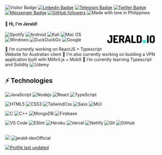 ![Visitor Badge](https://visitor-badge.laobi.icu/badge?page_id=jerald-devOfficial.jerald-devOfficial)
[![Linkedin Badge](https://img.shields.io/badge/-Jerald%20Baroro-blue?style=social&logo=Linkedin&logoColor=blue&link=https://www.linkedin.com/in/jerald-baroro-562aab20a/)](https://www.linkedin.com/in/jerald-baroro-562aab20a/)
[![Telegram Badge](https://img.shields.io/badge/-@spaue64-0088CC?style=flat&logo=Telegram&logoColor=white)](https://t.me/@spaue64 "Contact on Telegram")
[![Twitter Badge](https://img.shields.io/badge/-@spaueOfficial-00acee?style=flat&logo=Twitter&logoColor=white)](https://twitter.com/intent/follow?screen_name=spaueOfficial "Follow on Twitter")
[![Messenger Badge](https://img.shields.io/badge/-Messenger-0078FF?style=flat&logo=Messenger&logoColor=white)](https://m.me/spaueOfficial "Connect on Facebook")
[![GitHub followers](https://img.shields.io/github/followers/jerald-devOfficial?label=Follow&style=social)](https://github.comjerald-devOfficial/?tab=follow)
![Made with love in Philippines](https://madewithlove.now.sh/ph?heart=true&colorA=%23de172b&colorB=%23124bce)

<h4 align="left">👋 Hi, I'm Jerald!</h4>
<img align="right" src="jerald_io.png" alt="JERALD.IO Logo" height="50px"/>

![Spotify](https://img.shields.io/badge/Spotify-1ED760?style=flat-square&logo=spotify&logoColor=white)
![Android](https://img.shields.io/badge/Android-3DDC84?style=flat-square&logo=android&logoColor=white)
![Kali](https://img.shields.io/badge/Kali-268BEE?style=flat-square&logo=kalilinux&logoColor=white)
![Mac OS](https://img.shields.io/badge/mac%20os-000000?style=flat-square&logo=macos&logoColor=F0F0F0)
![Windows](https://img.shields.io/badge/Windows-0078D6?style=flat-square&logo=windows&logoColor=white)
![DuckDuckGo](https://img.shields.io/badge/DuckDuckGo-DE5833?style=flat-square&logo=DuckDuckGo&logoColor=white)
![Google](https://img.shields.io/badge/google-4285F4?style=flat-square&logo=google&logoColor=white)

  🔭 I’m currently working on ReactJS + Typescript Website for Australian client
  🔭 I’m also currently working on building a VPN application built with Mithril.js + MobX
  🌱 I’m currently learning Typescript and Solidity ![Udemy](https://img.shields.io/badge/Udemy-A435F0?style=flat-square&logo=Udemy&logoColor=white)

## ⚡ Technologies

![JavaScript](https://img.shields.io/badge/javascript-%23323330.svg?style=flat-square&logo=javascript&logoColor=%23F7DF1E)
![Nodejs](https://img.shields.io/badge/-Nodejs-black?style=flat-square&logo=Node.js)
![React](https://img.shields.io/badge/-React-black?style=flat-square&logo=react)
![TypeScript](https://img.shields.io/badge/-Typescript-1572B6?style=flat-square&logo=typescript&logoColor=white)

![HTML5](https://img.shields.io/badge/-HTML5-E34F26?style=flat-square&logo=html5&logoColor=white)
![CSS3](https://img.shields.io/badge/-CSS3-1572B6?style=flat-square&logo=css3)
![TailwindCss](https://img.shields.io/badge/-TailwindCss-%231a202c?style=flat-square&logo=tailwind-css)
![Sass](https://img.shields.io/badge/-Sass-%23CC6699?style=flat-square&logo=sass&logoColor=ffffff)
![MUI](https://img.shields.io/badge/MUI-1572B6?style=flat-square&logo=mui&logoColor=white)

![C](https://img.shields.io/badge/c-1572B6?style=flat-square&logo=c&logoColor=white)
![C++](https://img.shields.io/badge/c++-1572B6?style=flat-square&logo=c%2B%2B&logoColor=white)
![MongoDB](https://img.shields.io/badge/-MongoDB-black?style=flat-square&logo=mongodb)
![Firebase](https://img.shields.io/badge/-Firebase-black?style=flat-square&logo=firebase)

![VS Code](https://img.shields.io/badge/-VSCode-%23007ACC?style=flat-square&logo=visual-studio-code)
![ESlint](https://img.shields.io/badge/-ESLint-%234B32C3?style=flat-square&logo=eslint)
![Heroku](https://img.shields.io/badge/-Heroku-430098?style=flat-square&logo=heroku)
![Vercel](https://img.shields.io/badge/vercel-%23000000.svg?style=flat-square&logo=vercel&logoColor=white)
![Netlify](https://img.shields.io/badge/-Netlify-%2300C7B7?style=flat-square&logo=netlify&logoColor=ffffff)
![Git](https://img.shields.io/badge/-Git-black?style=flat-square&logo=git)
![GitHub](https://img.shields.io/badge/-GitHub-181717?style=flat-square&logo=github)

<br>
<img src="https://github-readme-stats.vercel.app/api/top-langs/?username=jerald-devOfficial&layout=compact" />
<img src="https://github-readme-stats.vercel.app/api?username=jerald-devOfficial&show_icons=true&theme=gotham" alt="jerald-devOfficial" />

[![Profile last updated](https://img.shields.io/github/last-commit/jerald-devOfficial/jerald-devOfficial?label=Last%20updated&style=flat)](https://github.com/jerald-devOfficial/jerald-devOfficial/commits)

<!---
jerald-devOfficial/jerald-devOfficial is a ✨ special ✨ repository because its `README.md` (this file) appears on your GitHub profile.
You can click the Preview link to take a look at your changes.
--->
